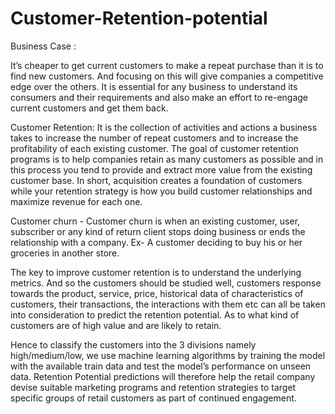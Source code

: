 # Customer-Retention-potential

Business Case :

It’s cheaper to get current customers to make a repeat purchase than it is to find new customers. And focusing on this will give companies a competitive edge over the others. It is essential for any business to understand its consumers and their requirements and also make an effort to re-engage current customers and get them back. 

Customer Retention: It is the collection of activities and actions a business takes to increase the number of repeat customers and to increase the profitability of each existing customer. The goal of customer retention programs is to help companies retain as many customers as possible and in this process you tend to provide and extract more value from the existing customer base. In short, acquisition creates a foundation of customers while your retention strategy is how you build customer relationships and maximize revenue for each one.

Customer churn - Customer churn is when an existing customer, user, subscriber or any kind of return client stops doing business or ends the relationship with a company.      Ex- A customer deciding to buy his or her groceries in another store.

The key to improve customer retention is to understand the underlying metrics. And so the customers should be studied well, customers response towards the product, service, price, historical data of characteristics of customers, their transactions, the interactions with them  etc can all be taken into consideration to predict the retention potential. As to what kind of customers are of high value and are likely to retain. 

Hence to classify the customers into the 3 divisions namely high/medium/low, we use machine learning algorithms by training the model with the available train data and test the model’s performance on unseen data. Retention Potential predictions will therefore help the retail company devise suitable marketing programs and retention strategies to target specific groups of retail customers as part of continued engagement. 
